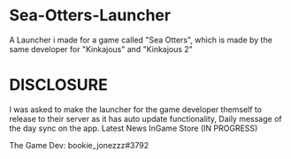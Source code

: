 # Sea-Otters-Launcher
A Launcher i made for a game called "Sea Otters", which is made by the same developer for "Kinkajous" and "Kinkajous 2"

# DISCLOSURE

I was asked to make the launcher for the game developer themself to release to their server as it has auto update functionality, 
Daily message of the day sync on the app.
Latest News
InGame Store (IN PROGRESS)

The Game Dev: bookie_jonezzz#3792
